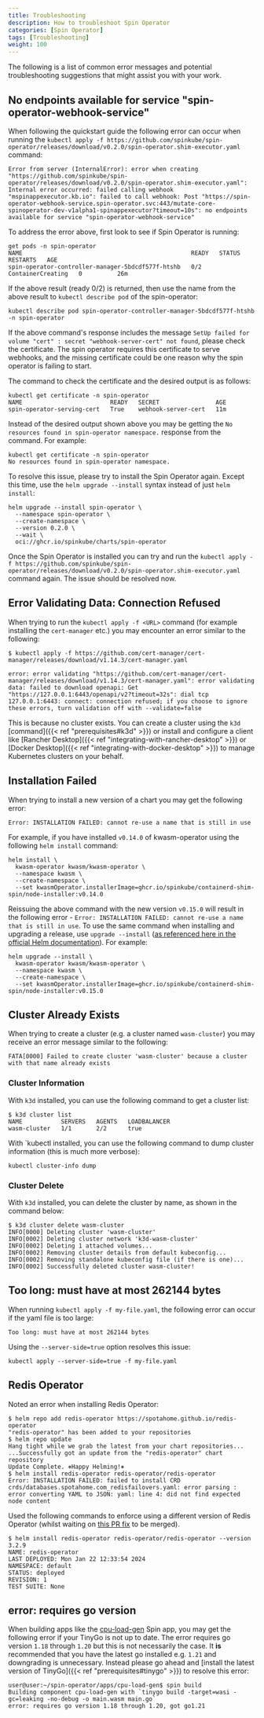 ```yaml
---
title: Troubleshooting
description: How to troubleshoot Spin Operator
categories: [Spin Operator]
tags: [Troubleshooting]
weight: 100
---
```


The following is a list of common error messages and potential troubleshooting suggestions that might assist you with your work.

## No endpoints available for service "spin-operator-webhook-service"

When following the quickstart guide the following error can occur when running the `kubectl apply -f https://github.com/spinkube/spin-operator/releases/download/v0.2.0/spin-operator.shim-executor.yaml` command:

```console
Error from server (InternalError): error when creating "https://github.com/spinkube/spin-operator/releases/download/v0.2.0/spin-operator.shim-executor.yaml": Internal error occurred: failed calling webhook "mspinappexecutor.kb.io": failed to call webhook: Post "https://spin-operator-webhook-service.spin-operator.svc:443/mutate-core-spinoperator-dev-v1alpha1-spinappexecutor?timeout=10s": no endpoints available for service "spin-operator-webhook-service"
```

To address the error above, first look to see if Spin Operator is running:

```console
get pods -n spin-operator
NAME                                                READY   STATUS              RESTARTS   AGE
spin-operator-controller-manager-5bdcdf577f-htshb   0/2     ContainerCreating   0          26m
```

If the above result (ready 0/2) is returned, then use the name from the above result to `kubectl describe pod` of the spin-operator:

```console
kubectl describe pod spin-operator-controller-manager-5bdcdf577f-htshb -n spin-operator
```

If the above command's response includes the message `SetUp failed for volume "cert" : secret "webhook-server-cert" not found`, please check the certificate. The spin operator requires this certificate to serve webhooks, and the missing certificate could be one reason why the spin operator is failing to start.

The command to check the certificate and the desired output is as follows:

```console
kubectl get certificate -n spin-operator
NAME                         READY   SECRET                AGE
spin-operator-serving-cert   True    webhook-server-cert   11m
```

Instead of the desired output shown above you may be getting the `No resources found in spin-operator namespace.` response from the command. For example:

```console
kubectl get certificate -n spin-operator
No resources found in spin-operator namespace.
```

To resolve this issue, please try to install the Spin Operator again. Except this time, use the `helm upgrade --install` syntax instead of just `helm install`:

```console
helm upgrade --install spin-operator \
  --namespace spin-operator \
  --create-namespace \
  --version 0.2.0 \
  --wait \
  oci://ghcr.io/spinkube/charts/spin-operator
```

Once the Spin Operator is installed you can try and run the `kubectl apply -f https://github.com/spinkube/spin-operator/releases/download/v0.2.0/spin-operator.shim-executor.yaml` command again. The issue should be resolved now.

## Error Validating Data: Connection Refused

When trying to run the `kubectl apply -f <URL>` command (for example installing the `cert-manager` etc.) you may encounter an error similar to the following:

```
$ kubectl apply -f https://github.com/cert-manager/cert-manager/releases/download/v1.14.3/cert-manager.yaml

error: error validating "https://github.com/cert-manager/cert-manager/releases/download/v1.14.3/cert-manager.yaml": error validating data: failed to download openapi: Get "https://127.0.0.1:6443/openapi/v2?timeout=32s": dial tcp 127.0.0.1:6443: connect: connection refused; if you choose to ignore these errors, turn validation off with --validate=false
```

This is because no cluster exists. You can create a cluster using the `k3d` [command]({{< ref "prerequisites#k3d" >}}) or install and configure a client like [Rancher Desktop]({{< ref "integrating-with-rancher-desktop" >}}) or [Docker Desktop]({{< ref "integrating-with-docker-desktop" >}}) to manage Kubernetes clusters on your behalf.

## Installation Failed

When trying to install a new version of a chart you may get the following error:

```console
Error: INSTALLATION FAILED: cannot re-use a name that is still in use
```

For example, if you have installed `v0.14.0` of kwasm-operator using the following `helm install` command:

```console
helm install \
  kwasm-operator kwasm/kwasm-operator \
  --namespace kwasm \
  --create-namespace \
  --set kwasmOperator.installerImage=ghcr.io/spinkube/containerd-shim-spin/node-installer:v0.14.0
```

Reissuing the above command with the new version `v0.15.0` will result in the following error - `Error: INSTALLATION FAILED: cannot re-use a name that is still in use`. To use the same command when installing and upgrading a release, use `upgrade --install` ([as referenced here in the official Helm documentation](https://v2.helm.sh/docs/developing_charts/#upgrade-a-release-idempotently)). For example: 

```console
helm upgrade --install \
  kwasm-operator kwasm/kwasm-operator \
  --namespace kwasm \
  --create-namespace \
  --set kwasmOperator.installerImage=ghcr.io/spinkube/containerd-shim-spin/node-installer:v0.15.0
```

## Cluster Already Exists

When trying to create a cluster (e.g. a cluster named `wasm-cluster`) you may receive an error message similar to the following:

```console
FATA[0000] Failed to create cluster 'wasm-cluster' because a cluster with that name already exists
```

### Cluster Information

With `k3d` installed, you can use the following command to get a cluster list:

```console
$ k3d cluster list
NAME           SERVERS   AGENTS   LOADBALANCER
wasm-cluster   1/1       2/2      true
```

With `kubectl installed, you can use the following command to dump cluster information (this is much more verbose):

```console
kubectl cluster-info dump
```

### Cluster Delete

With `k3d` installed, you can delete the cluster by name, as shown in the command below:

```console
$ k3d cluster delete wasm-cluster
INFO[0000] Deleting cluster 'wasm-cluster'
INFO[0002] Deleting cluster network 'k3d-wasm-cluster'
INFO[0002] Deleting 1 attached volumes...
INFO[0002] Removing cluster details from default kubeconfig...
INFO[0002] Removing standalone kubeconfig file (if there is one)...
INFO[0002] Successfully deleted cluster wasm-cluster!
```

## Too long: must have at most 262144 bytes

When running `kubectl apply -f my-file.yaml`, the following error can occur if the yaml file is too large:

```console
Too long: must have at most 262144 bytes
```

Using the `--server-side=true` option resolves this issue:

```console
kubectl apply --server-side=true -f my-file.yaml
```

## Redis Operator

Noted an error when installing Redis Operator:

```console
$ helm repo add redis-operator https://spotahome.github.io/redis-operator
"redis-operator" has been added to your repositories
$ helm repo update
Hang tight while we grab the latest from your chart repositories...
...Successfully got an update from the "redis-operator" chart repository
Update Complete. ⎈Happy Helming!⎈
$ helm install redis-operator redis-operator/redis-operator
Error: INSTALLATION FAILED: failed to install CRD crds/databases.spotahome.com_redisfailovers.yaml: error parsing : error converting YAML to JSON: yaml: line 4: did not find expected node content
```

Used the following commands to enforce using a different version of Redis Operator (whilst waiting on [this PR fix](https://github.com/spotahome/redis-operator/pull/685) to be merged).

```console
$ helm install redis-operator redis-operator/redis-operator --version 3.2.9
NAME: redis-operator
LAST DEPLOYED: Mon Jan 22 12:33:54 2024
NAMESPACE: default
STATUS: deployed
REVISION: 1
TEST SUITE: None
```

## error: requires go version

When building apps like the [cpu-load-gen](https://github.com/spinkube/spin-operator/tree/main/apps/cpu-load-gen) Spin app, you may get the following error if your TinyGo is not up to date. The error requires go version `1.18` through `1.20` but this is not necessarily the case. It **is** recommended that you have the latest go installed e.g. `1.21` and downgrading is unnecessary. Instead please go ahead and [install the latest version of TinyGo]({{< ref "prerequisites#tinygo" >}}) to resolve this error:

```console
user@user:~/spin-operator/apps/cpu-load-gen$ spin build
Building component cpu-load-gen with `tinygo build -target=wasi -gc=leaking -no-debug -o main.wasm main.go`
error: requires go version 1.18 through 1.20, got go1.21
```



